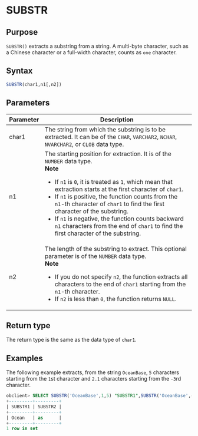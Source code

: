 # SUBSTR

## Purpose

`SUBSTR()` extracts a substring from a string. A multi-byte character, such as a Chinese character or a full-width character, counts as `one` character.

## Syntax

```sql
SUBSTR(char1,n1[,n2])
```

## Parameters

| Parameter | Description |
|-------|---------------------------------------------------------------------------------------------------------------------------------------------------------------------------------------------------------------------------------------------------------------------------------------------------------------------------------------------------------------------------------------------------------|
| char1 | The string from which the substring is to be extracted. It can be of the `CHAR`, `VARCHAR2`, `NCHAR`, `NVARCHAR2`, or `CLOB` data type.  |
| n1 | The starting position for extraction. It is of the `NUMBER` data type.  <br>**Note**  <ul><li> If `n1` is `0`, it is treated as `1`, which mean that extraction starts at the first character of `char1`.    </li><li> If `n1` is positive, the function counts from the `n1`-th character of `char1` to find the first character of the substring.    </li><li> If `n1` is negative, the function counts backward `n1` characters from the end of `char1` to find the first character of the substring.   </li></ul> |
| n2 | The length of the substring to extract. This optional parameter is of the `NUMBER` data type.  <br>**Note**  <ul><li> If you do not specify `n2`, the function extracts all characters to the end of `char1` starting from the `n1`-th character.   </li><li> If `n2` is less than `0`, the function returns `NULL`.  </li></ul> |

## Return type

The return type is the same as the data type of `char1`.

## Examples

The following example extracts, from the string `OceanBase`, `5` characters starting from the `1`st character and `2.1` characters starting from the `-3`rd character.

```sql
obclient> SELECT SUBSTR('OceanBase',1,5) "SUBSTR1",SUBSTR('OceanBase',-3,2.1) "SUBSTR2" FROM DUAL;
+---------+---------+
| SUBSTR1 | SUBSTR2 |
+---------+---------+
| Ocean   | as      |
+---------+---------+
1 row in set
```
